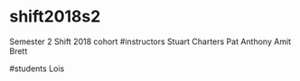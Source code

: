 # shift2018s2
Semester 2 Shift 2018 cohort
#instructors
Stuart Charters
Pat Anthony
Amit
Brett


#students
Lois
